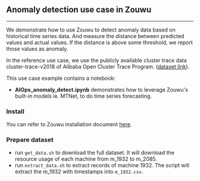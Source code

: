 ## Anomaly detection use case in Zouwu

---
We demonstrate how to use Zouwu to detect anomaly data  based on historical time series data. And measure the distance between predicted values and actual values. If the distance is above some threshold, we report those values as anomaly.

In the reference use case, we use the publicly available cluster trace data cluster-trace-v2018 of Alibaba Open Cluster Trace Program. ([dataset link](http://clusterdata2018pubcn.oss-cn-beijing.aliyuncs.com/machine_usage.tar.gz)). 
 

This use case example contains a notebook:

- **AIOps_anomaly_detect.ipynb** demonstrates how to leverage Zouwu's built-in models ie. MTNet, to do time series forecasting. 


### Install

You can refer to Zouwu installation document [here](https://analytics-zoo.github.io/master/#Zouwu/tutorials/LSTMForecasterAndMTNetForecaster/#step-0-prepare-environment).

### Prepare dataset
* run `get_data.sh` to download the full dataset. It will download the resource usage of each machine from m_1932 to m_2085. 
* run `extract_data.sh` to extract records of machine 1932. The script will extract the m_1932 with timestamps into `m_1932.csv`.


